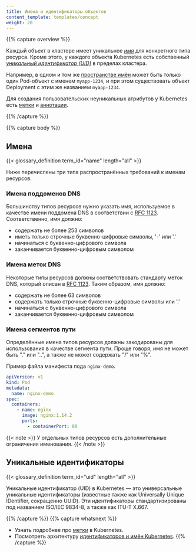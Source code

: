 ```yaml
---
title: Имена и идентификаторы объектов
content_template: templates/concept
weight: 20
---
```


{{% capture overview %}}

Каждый объект в кластере имеет уникальное [_имя_](#имена) для конкретного типа
ресурса. Кроме этого, у каждого объекта Kubernetes есть собственный
[_уникальный идентификатор (UID)_](#идентификаторы) в пределах кластера.

Например, в одном и том же
[пространстве имён](/ru/docs/concepts/overview/working-with-objects/namespaces/)
может быть только один Pod-объект с именем `myapp-1234`, и при этом существовать
объект Deployment с этим же названием `myapp-1234`.

Для создания пользовательских неуникальных атрибутов у Kubernetes есть
[метки](/ru/docs/concepts/overview/working-with-objects/labels/) и
[аннотации](/ru/docs/concepts/overview/working-with-objects/annotations/).

{{% /capture %}}

{{% capture body %}}

## Имена

{{< glossary_definition term_id="name" length="all" >}}

Ниже перечислены три типа распространённых требований к именам ресурсов.

### Имена поддоменов DNS

Большинству типов ресурсов нужно указать имя, используемое в качестве имени
поддомена DNS в соответствии с [RFC 1123](https://tools.ietf.org/html/rfc1123).
Соответственно, имя должно:

- содержать не более 253 символов
- иметь только строчные буквенно-цифровые символы, '-' или '.'
- начинаться с буквенно-цифрового символа
- заканчивается буквенно-цифровым символом

### Имена меток DNS

Некоторые типы ресурсов должны соответствовать стандарту меток DNS, который
описан в [RFC 1123](https://tools.ietf.org/html/rfc1123). Таким образом, имя
должно:

- содержать не более 63 символов
- содержать только строчные буквенно-цифровые символы или '.'
- начинаться с буквенно-цифрового символа
- заканчивается буквенно-цифровым символом

### Имена сегментов пути

Определённые имена типов ресурсов должны закодированы для использования в
качестве сегмента пути. Проще говоря, имя не может быть "." или "..", а также не
может содержать "/" или "%".

Пример файла манифеста пода `nginx-demo`.

```yaml
apiVersion: v1
kind: Pod
metadata:
  name: nginx-demo
spec:
  containers:
    - name: nginx
      image: nginx:1.14.2
      ports:
        - containerPort: 80
```

{{< note >}} У отдельных типов ресурсов есть дополнительные ограничения
именования. {{< /note >}}

## Уникальные идентификаторы

{{< glossary_definition term_id="uid" length="all" >}}

Уникальные идентификатор (UID) в Kubernetes — это универсальные уникальные
идентификаторы (известные также как Universally Unique IDentifier, сокращенно
UUID). Эти идентификаторы стандартизированы под названием ISO/IEC 9834-8, а
также как ITU-T X.667.

{{% /capture %}} {{% capture whatsnext %}}

- Узнать подробнее про
  [метки](/ru/docs/concepts/overview/working-with-objects/labels/) в Kubernetes.
- Посмотреть архитектуру
  [идентификаторов и имён Kubernetes](https://git.k8s.io/community/contributors/design-proposals/architecture/identifiers.md).
  {{% /capture %}}
